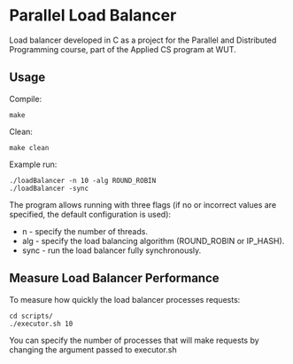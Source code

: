 # Parallel Load Balancer 

Load balancer developed in C as a project for the Parallel and Distributed Programming course, part of the Applied CS program at WUT.

## Usage

Compile:
```
make 
```

Clean:
```
make clean
```

Example run:
```
./loadBalancer -n 10 -alg ROUND_ROBIN
./loadBalancer -sync
```
The program allows running with three flags (if no or incorrect values are specified, the default configuration is used):
- n - specify the number of threads.
- alg - specify the load balancing algorithm (ROUND_ROBIN or IP_HASH).
- sync - run the load balancer fully synchronously.

## Measure Load Balancer Performance

To measure how quickly the load balancer processes requests:
```
cd scripts/
./executor.sh 10 
```
You can specify the number of processes that will 
make requests by changing the argument passed to executor.sh
